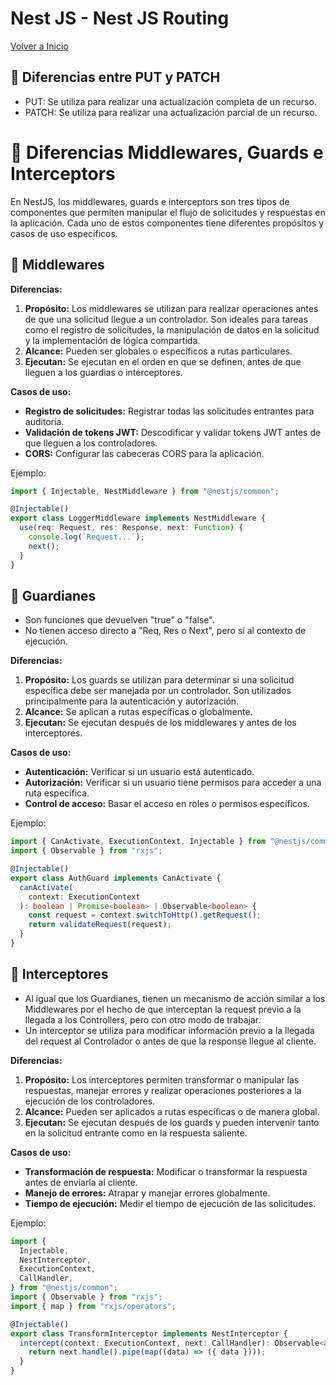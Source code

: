 # Nest JS - Nest JS Routing

[Volver a Inicio](../README.md)

## 🎯 Diferencias entre PUT y PATCH

- PUT: Se utiliza para realizar una actualización completa de un recurso.
- PATCH: Se utiliza para realizar una actualización parcial de un recurso.

# 🎯 Diferencias Middlewares, Guards e Interceptors

En NestJS, los middlewares, guards e interceptors son tres tipos de
componentes que permiten manipular el flujo de solicitudes y respuestas
en la aplicación. Cada uno de estos componentes tiene diferentes
propósitos y casos de uso específicos.

## 🎯 Middlewares

**Diferencias:**

1. **Propósito:** Los middlewares se utilizan para realizar operaciones antes de que una solicitud llegue a un controlador. Son ideales para tareas como el registro de solicitudes, la manipulación de datos en la solicitud y la implementación de lógica compartida.
2. **Alcance:** Pueden ser globales o específicos a rutas particulares.
3. **Ejecutan:** Se ejecutan en el orden en que se definen, antes de que lleguen a los guardias o interceptores.

**Casos de uso:**

- **Registro de solicitudes:** Registrar todas las solicitudes entrantes para auditoría.
- **Validación de tokens JWT:** Descodificar y validar tokens JWT antes de que lleguen a los controladores.
- **CORS:** Configurar las cabeceras CORS para la aplicación.

Ejemplo:

```typescript
import { Injectable, NestMiddleware } from "@nestjs/common";

@Injectable()
export class LoggerMiddleware implements NestMiddleware {
  use(req: Request, res: Response, next: Function) {
    console.log(`Request...`);
    next();
  }
}
```

## 🎯 Guardianes

- Son funciones que devuelven "true" o "false".
- No tienen acceso directo a "Req, Res o Next", pero sí al contexto de ejecución.

**Diferencias:**

1. **Propósito:** Los guards se utilizan para determinar si una solicitud específica debe ser manejada por un controlador. Son utilizados principalmente para la autenticación y autorización.
2. **Alcance:** Se aplican a rutas específicas o globalmente.
3. **Ejecutan:** Se ejecutan después de los middlewares y antes de los interceptores.

**Casos de uso:**

- **Autenticación:** Verificar si un usuario está autenticado.
- **Autorización:** Verificar si un usuario tiene permisos para acceder a una ruta específica.
- **Control de acceso:** Basar el acceso en roles o permisos específicos.

Ejemplo:

```typescript
import { CanActivate, ExecutionContext, Injectable } from "@nestjs/common";
import { Observable } from "rxjs";

@Injectable()
export class AuthGuard implements CanActivate {
  canActivate(
    context: ExecutionContext
  ): boolean | Promise<boolean> | Observable<boolean> {
    const request = context.switchToHttp().getRequest();
    return validateRequest(request);
  }
}
```

## 🎯 Interceptores

- Al igual que los Guardianes, tienen un mecanismo de acción similar a los Middlewares por el hecho de que interceptan la request previo a la llegada a los Controllers, pero con otro modo de trabajar.
- Un interceptor se utiliza para modificar información previo a la llegada del request al Controlador o antes de que la response llegue al cliente.

**Diferencias:**

1. **Propósito:** Los interceptores permiten transformar o manipular las respuestas, manejar errores y realizar operaciones posteriores a la ejecución de los controladores.
2. **Alcance:** Pueden ser aplicados a rutas específicas o de manera global.
3. **Ejecutan:** Se ejecutan después de los guards y pueden intervenir tanto en la solicitud entrante como en la respuesta saliente.

**Casos de uso:**

- **Transformación de respuesta:** Modificar o transformar la respuesta antes de enviarla al cliente.
- **Manejo de errores:** Atrapar y manejar errores globalmente.
- **Tiempo de ejecución:** Medir el tiempo de ejecución de las solicitudes.

Ejemplo:

```typescript
import {
  Injectable,
  NestInterceptor,
  ExecutionContext,
  CallHandler,
} from "@nestjs/common";
import { Observable } from "rxjs";
import { map } from "rxjs/operators";

@Injectable()
export class TransformInterceptor implements NestInterceptor {
  intercept(context: ExecutionContext, next: CallHandler): Observable<any> {
    return next.handle().pipe(map((data) => ({ data })));
  }
}
```
